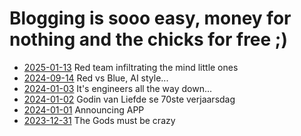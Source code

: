 # Blogging is sooo easy, money for nothing and the chicks for free ;)


* [2025-01-13](https://lcordier.github.io/blog/20250113) Red team infiltrating the mind little ones
* [2024-09-14](https://lcordier.github.io/blog/20240914) Red vs Blue, AI style...
* [2024-01-03](https://lcordier.github.io/blog/20240103) It's engineers all the way down...
* [2024-01-02](https://lcordier.github.io/blog/20240102) Godin van Liefde se 70ste verjaarsdag
* [2024-01-01](https://lcordier.github.io/blog/20240101) Announcing APP
* [2023-12-31](https://lcordier.github.io/blog/20231231) The Gods must be crazy
